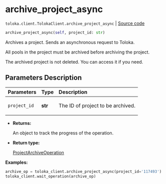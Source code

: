 # archive_project_async
`toloka.client.TolokaClient.archive_project_async` | [Source code](https://github.com/Toloka/toloka-kit/blob/v1.2.3/src/client/__init__.py#L1179)

```python
archive_project_async(self, project_id: str)
```

Archives a project. Sends an asynchronous request to Toloka.


All pools in the project must be archived before archiving the project.

The archived project is not deleted. You can access it if you need.

## Parameters Description

| Parameters | Type | Description |
| :----------| :----| :-----------|
`project_id`|**str**|<p>The ID of project to be archived.</p>

* **Returns:**

  An object to track the progress of the operation.

* **Return type:**

  [ProjectArchiveOperation](toloka.client.operations.ProjectArchiveOperation.md)

**Examples:**


```python
archive_op = toloka_client.archive_project_async(project_id='117493')
toloka_client.wait_operation(archive_op)
```
